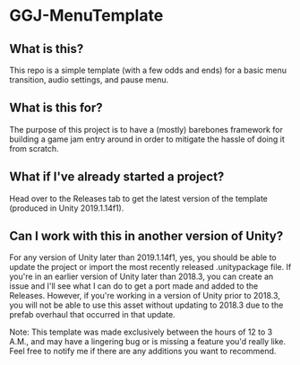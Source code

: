 # GGJ-MenuTemplate

## What is this?
This repo is a simple template (with a few odds and ends) for a basic menu transition, audio settings, and pause menu.

## What is this for?
The purpose of this project is to have a (mostly) barebones framework for building a game jam entry around in order to mitigate the hassle of doing it from scratch.

## What if I've already started a project?
Head over to the Releases tab to get the latest version of the template (produced in Unity 2019.1.14f1).

## Can I work with this in another version of Unity?
For any version of Unity later than 2019.1.14f1, yes, you should be able to update the project or import the most recently released .unitypackage file. If you're in an earlier version of Unity later than 2018.3, you can create an issue and I'll see what I can do to get a port made and added to the Releases. However, if you're working in a version of Unity prior to 2018.3, you will not be able to use this asset without updating to 2018.3 due to the prefab overhaul that occurred in that update.

Note: This template was made exclusively between the hours of 12 to 3 A.M., and may have a lingering bug or is missing a feature you'd really like. Feel free to notify me if there are any additions you want to recommend.
